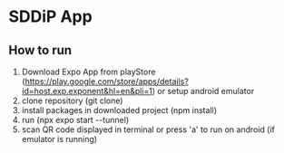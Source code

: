 # SDDiP App #

## How to run ##

1. Download Expo App from playStore (https://play.google.com/store/apps/details?id=host.exp.exponent&hl=en&pli=1) or setup android emulator
2. clone repository (git clone)
3. install packages in downloaded project (npm install)
4. run (npx expo start --tunnel)
5. scan QR code displayed in terminal or press 'a' to run on android (if emulator is running)